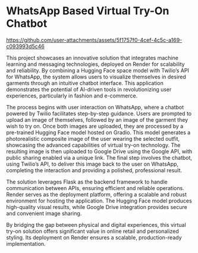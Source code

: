# WhatsApp Based Virtual Try-On Chatbot

https://github.com/user-attachments/assets/5f1757f0-4cef-4c5c-a169-c093993d5c46

This project showcases an innovative solution that integrates machine learning and messaging technologies, deployed on Render for scalability and reliability. By combining a Hugging Face space model with Twilio’s API for WhatsApp, the system allows users to visualize themselves in desired garments through an intuitive chatbot interface. This application demonstrates the potential of AI-driven tools in revolutionizing user experiences, particularly in fashion and e-commerce.

The process begins with user interaction on WhatsApp, where a chatbot powered by Twilio facilitates step-by-step guidance. Users are prompted to upload an image of themselves, followed by an image of the garment they wish to try on. Once both images are uploaded, they are processed by a pre-trained Hugging Face model hosted on Gradio. This model generates a photorealistic composite image of the user wearing the selected outfit, showcasing the advanced capabilities of virtual try-on technology. The resulting image is then uploaded to Google Drive using the Google API, with public sharing enabled via a unique link. The final step involves the chatbot, using Twilio’s API, to deliver this image back to the user on WhatsApp, completing the interaction and providing a polished, professional result.

The solution leverages Flask as the backend framework to handle communication between APIs, ensuring efficient and reliable operations. Render serves as the deployment platform, offering a scalable and robust environment for hosting the application. The Hugging Face model produces high-quality visual results, while Google Drive integration provides secure and convenient image sharing.

By bridging the gap between physical and digital experiences, this virtual try-on solution offers significant value in online retail and personalized styling. Its deployment on Render ensures a scalable, production-ready implementation.
